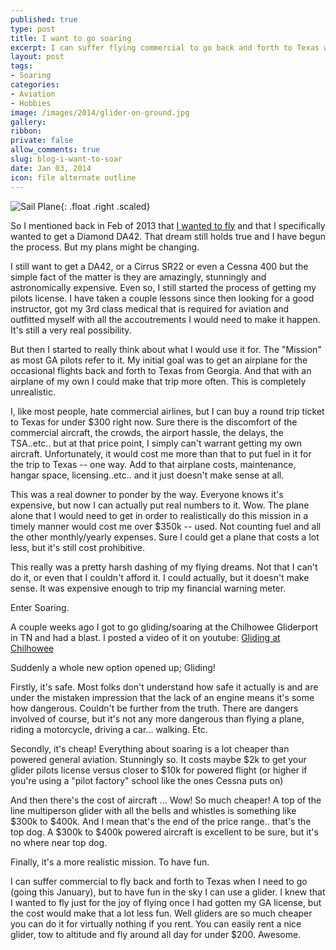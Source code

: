 ```yaml
---
published: true
type: post
title: I want to go soaring
excerpt: I can suffer flying commercial to go back and forth to Texas when I need to go because it's only $300 round trip, but to have fun in the sky I can use a glider.  It's more fun, safer and far cheaper that general aviation.
layout: post
tags:
- Soaring
categories:
- Aviation
- Hobbies
image: /images/2014/glider-on-ground.jpg
gallery:
ribbon:
private: false
allow_comments: true
slug: blog-i-want-to-soar
date: Jan 03, 2014
icon: file alternate outline
---
```


![Sail Plane](/images/2014/glider-on-ground.jpg){: .float .right .scaled}


So I mentioned back in Feb of 2013 that [I wanted to fly](/i-want-to-fly) and that I specifically wanted to get a Diamond DA42.  That dream still holds true and I have begun the process.  But my plans might be changing.

I still want to get a DA42, or a Cirrus SR22 or even a Cessna 400 but the simple fact of the matter is they are amazingly, stunningly and astronomically expensive.   Even so, I still started the process of getting my pilots license.  I have taken a couple lessons since then looking for a good instructor, got my 3rd class medical that is required for aviation and outfitted myself with all the accoutrements I would need to make it happen.   It's still a very real possibility.

But then I started to really think about what I would use it for.  The "Mission" as most GA pilots refer to it.  My initial goal was to get an airplane for the occasional flights back and forth to Texas from Georgia.  And that with an airplane of my own I could make that trip more often.  This is completely unrealistic.

I, like most people, hate commercial airlines, but I can buy a round trip ticket to Texas for under $300 right now.  Sure there is the discomfort of the commercial aircraft, the crowds, the airport hassle, the delays, the TSA..etc.. but at that price point, I simply can't warrant getting my own aircraft.  Unfortunately, it would cost me more than that to put fuel in it for the trip to Texas -- one way.   Add to that airplane costs, maintenance, hangar space, licensing..etc.. and it just doesn't make sense at all.

This was a real downer to ponder by the way.  Everyone knows it's expensive, but now I can actually put real numbers to it.  Wow.  The plane alone that I would need to get in order to realistically do this mission in a timely manner would cost me over $350k -- used.  Not counting fuel and all the other monthly/yearly expenses.  Sure I could get a plane that costs a lot less, but it's still cost prohibitive.

This really was a pretty harsh dashing of my flying dreams.  Not that I can't do it, or even that I couldn't afford it.  I could actually, but it doesn't make sense.  It was expensive enough to trip my financial warning meter.

Enter Soaring.

A couple weeks ago I got to go gliding/soaring at the Chilhowee Gliderport in TN and had a blast.  I posted a video of it on youtube: [Gliding at Chilhowee](http://www.youtube.com/watch?v=tvnCj-zZlpc)

Suddenly a whole new option opened up;  Gliding!

Firstly, it's safe.  Most folks don't understand how safe it actually is and are under the mistaken impression that the lack of an engine means it's some how dangerous.  Couldn't be further from the truth.  There are dangers involved of course, but it's not any more dangerous than flying a plane, riding a motorcycle, driving a car... walking.  Etc.

Secondly, it's cheap!  Everything about soaring is a lot cheaper than powered general aviation.  Stunningly so.  It costs maybe $2k to get your glider pilots license versus closer to $10k for powered flight (or higher if you're using a "pilot factory" school like the ones Cessna puts on)

And then there's the cost of aircraft ... Wow! So much cheaper!  A top of the line multiperson glider with all the bells and whistles is something like $300k to $400k.  And I mean that's the end of the price range.. that's the top dog.  A $300k to $400k powered aircraft is excellent to be sure, but it's no where near top dog.

Finally, it's a more realistic mission.  To have fun.

I can suffer commercial to fly back and forth to Texas when I need to go (going this January), but to have fun in the sky I can use a glider.  I knew that I wanted to fly just for the joy of flying once I had gotten my GA license, but the cost would make that a lot less fun.   Well gliders are so much cheaper you can do it for virtually nothing if you rent.   You can easily rent a nice glider, tow to altitude and fly around all day for under $200.  Awesome.

